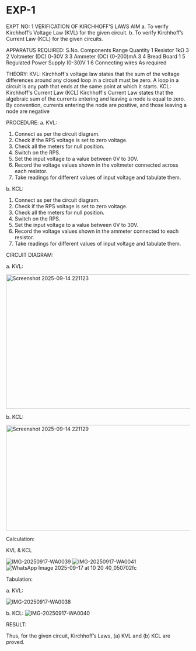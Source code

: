 # EXP-1
EXPT NO: 1	VERIFICATION OF KIRCHHOFF’S LAWS
AIM
a.   To verify Kirchhoff’s Voltage Law (KVL) for the given circuit. 
b.   To verify Kirchhoff’s Current Law (KCL) for the given circuits.

APPARATUS REQUIRED:
S.No.	Components	Range	Quantity
1	Resistor	1kΩ	3
2	Voltmeter (DC)	0-30V	3
3	Ammeter (DC)	(0-200)mA	3
4	Bread Board		1
5	Regulated Power Supply	(0-30)V	1
6	Connecting wires		As required

THEORY:
KVL: Kirchhoff's voltage law states that the sum of the voltage differences around any closed loop in a circuit must be zero. A loop in a circuit is any path that ends at the same point at which it starts.
KCL:
Kirchhoff's Current Law (KCL) Kirchhoff's Current Law states that the algebraic sum of the currents entering and leaving a node is equal to zero. By convention, currents entering the node are positive, and those leaving a node are negative


PROCEDURE:
a.   KVL:
1.   Connect as per the circuit diagram.
2.   Check if the RPS voltage is set to zero voltage.
3.   Check all the meters for null position.
4.   Switch on the RPS.
5.   Set the input voltage to a value between 0V to 30V.
6.   Record the voltage values shown in the voltmeter connected across each resistor.
7.   Take readings for different values of input voltage and tabulate them.


b.  KCL:
1.   Connect as per the circuit diagram.
2.   Check if the RPS voltage is set to zero voltage.
3.   Check all the meters for null position.
4.   Switch on the RPS.
5.   Set the input voltage to a value between 0V to 30V.
6.   Record the voltage values shown in the ammeter connected to each resistor.
7.   Take readings for different values of input voltage and tabulate them. 

CIRCUIT DIAGRAM:

a.   KVL:

<img width="623" height="367" alt="Screenshot 2025-09-14 221123" src="https://github.com/user-attachments/assets/17440eb6-8403-4979-931b-313233b01269" />

 


b.  KCL:


 <img width="623" height="289" alt="Screenshot 2025-09-14 221129" src="https://github.com/user-attachments/assets/0bedeb22-f15a-493c-9b00-a1978abfdfb4" />
 

Calculation:

 KVL & KCL
 
![IMG-20250917-WA0039](https://github.com/user-attachments/assets/34fb2612-0a63-4d27-8dce-9860ca36045a)
![IMG-20250917-WA0041](https://github.com/user-attachments/assets/9f104778-2d37-46b3-8445-bdd21b860eeb)
![WhatsApp Image 2025-09-17 at 10 20 40_050702fc](https://github.com/user-attachments/assets/5c408c75-c3cf-4370-8d0c-f7e7a07a6fd5)






Tabulation:

a.   KVL:
 
![IMG-20250917-WA0038](https://github.com/user-attachments/assets/4dec40a4-865c-4cc2-b587-74889b772671)


b.  KCL:
![IMG-20250917-WA0040](https://github.com/user-attachments/assets/adf7e82b-8f40-4c6f-8dfd-b43bb31d475e)



RESULT:

Thus, for the given circuit, Kirchhoff’s Laws, (a) KVL and (b) KCL are proved.
